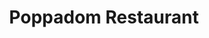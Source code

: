 ---
title: "Poppadom Restaurant"
address: "U2C Robert Street, Cornmarket Square, Limerick City, Co. Limerick"
tel: "+353 (0)61 44 6444"
county: "Limerick"
category: "Indian Restaurants"
type: "Content"
lat: "52.66472244262695"
lng: "-8.623055458068848"
---